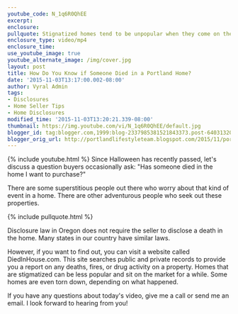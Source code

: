 ```yaml
---
youtube_code: N_1q6R0QhEE
excerpt:
enclosure:
pullquote: Stignatized homes tend to be unpopular when they come on the market.
enclosure_type: video/mp4
enclosure_time:
use_youtube_image: true
youtube_alternate_image: /img/cover.jpg
layout: post
title: How Do You Know if Someone Died in a Portland Home?
date: '2015-11-03T13:17:00.002-08:00'
author: Vyral Admin
tags:
- Disclosures
- Home Seller Tips
- Home Disclosures
modified_time: '2015-11-03T13:20:21.339-08:00'
thumbnail: https://img.youtube.com/vi/N_1q6R0QhEE/default.jpg
blogger_id: tag:blogger.com,1999:blog-2337985381521843373.post-640313209486243782
blogger_orig_url: http://portlandlifestyleteam.blogspot.com/2015/11/portland-real-estate-seller-disclosure.html
---
```

{% include youtube.html %}
Since Halloween has recently passed, let's discuss a question buyers occasionally ask: "Has someone died in the home I want to purchase?"

There are some superstitious people out there who worry about that kind of event in a home. There are other adventurous people who seek out these properties.

{% include pullquote.html %}

Disclosure law in Oregon does not require the seller to disclose a death in the home. Many states in our country have similar laws.

However, if you want to find out, you can visit a website called DiedInHouse.com. This site searches public and private records to provide you a report on any deaths, fires, or drug activity on a property. Homes that are stigmatized can be less popular and sit on the market for a while. Some homes are even torn down, depending on what happened.

If you have any questions about today's video, give me a call or send me an email. I look forward to hearing from you!
